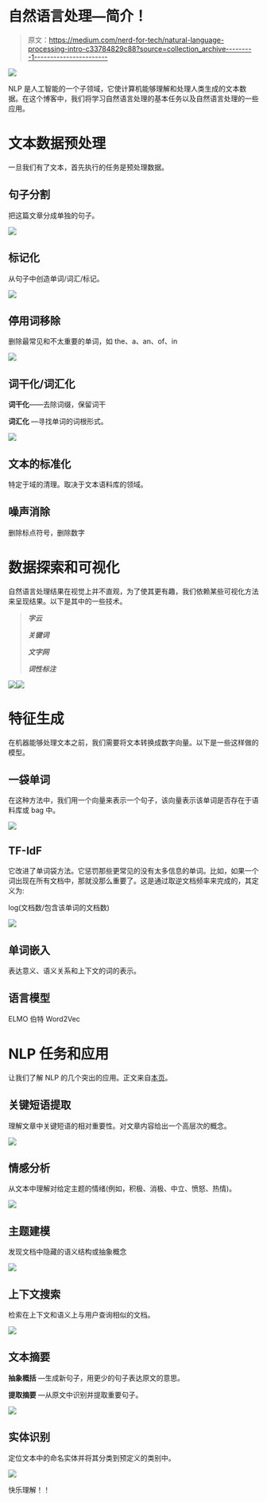 # 自然语言处理—简介！

> 原文：<https://medium.com/nerd-for-tech/natural-language-processing-intro-c33784829c88?source=collection_archive---------1----------------------->

![](img/c8198e7990fea6aa803e6d7619827232.png)

NLP 是人工智能的一个子领域，它使计算机能够理解和处理人类生成的文本数据。在这个博客中，我们将学习自然语言处理的基本任务以及自然语言处理的一些应用。

# 文本数据预处理

一旦我们有了文本，首先执行的任务是预处理数据。

## 句子分割

把这篇文章分成单独的句子。

![](img/dc5cb8a4476d24367239df5d17fcab87.png)

## 标记化

从句子中创造单词/词汇/标记。

![](img/43ce317cc27f07829161557f03683d3b.png)

## 停用词移除

删除最常见和不太重要的单词，如 the、a、an、of、in

![](img/a18ced4e96ea08c5f35c704007c7ae18.png)

## 词干化/词汇化

**词干化**——去除词缀，保留词干

**词汇化** —寻找单词的词根形式。

![](img/26395af081b23949599d36fa849e7d58.png)

## 文本的标准化

特定于域的清理。取决于文本语料库的领域。

## 噪声消除

删除标点符号，删除数字

# 数据探索和可视化

自然语言处理结果在视觉上并不直观，为了使其更有趣，我们依赖某些可视化方法来呈现结果。以下是其中的一些技术。

> ***字云***
> 
> ***关键词***
> 
> ***文字网***
> 
> ***词性标注***

![](img/5d81f549923aeec69078f8ebb7701690.png)![](img/e0567231c87ed685b870850ac56bc9df.png)

# 特征生成

在机器能够处理文本之前，我们需要将文本转换成数字向量。以下是一些这样做的模型。

## 一袋单词

在这种方法中，我们用一个向量来表示一个句子，该向量表示该单词是否存在于语料库或 bag 中。

![](img/271b3e8c9e9342c7e3a3df9b169bef3f.png)

## TF-IdF

它改进了单词袋方法。它惩罚那些更常见的没有太多信息的单词。比如，如果一个词出现在所有文档中，那就没那么重要了。这是通过取逆文档频率来完成的，其定义为:

log(文档数/包含该单词的文档数)

![](img/3868ff86d8fdf50f03d85adb6b95152d.png)

## 单词嵌入

表达意义、语义关系和上下文的词的表示。

## 语言模型

ELMO 伯特 Word2Vec

# NLP 任务和应用

让我们了解 NLP 的几个突出的应用。正文来自[本页](https://takeielts.britishcouncil.org/take-ielts/prepare/free-ielts-practice-tests/reading-academic/section-1)。

## 关键短语提取

理解文章中关键短语的相对重要性。对文章内容给出一个高层次的概念。

![](img/8ba6f666c9d9db079cbe86defb64cad4.png)

## 情感分析

从文本中理解对给定主题的情绪(例如，积极、消极、中立、愤怒、热情)。

![](img/cbb1dec485243c817b56cd366c21a20a.png)

## 主题建模

发现文档中隐藏的语义结构或抽象概念

![](img/b0577901ab0ea7a891a4e6cbe3a84f19.png)

## 上下文搜索

检索在上下文和语义上与用户查询相似的文档。

![](img/5e6af5458ab9cb23b2ba722c2580d47b.png)

## 文本摘要

**抽象概括** —生成新句子，用更少的句子表达原文的意思。

**提取摘要** —从原文中识别并提取重要句子。

![](img/88d1ff9d3dee66b57b61bb3ec39dbe8e.png)

## 实体识别

定位文本中的命名实体并将其分类到预定义的类别中。

![](img/4e392c9d8b0d4a2a5b1857f060ec9be8.png)

快乐理解！！
